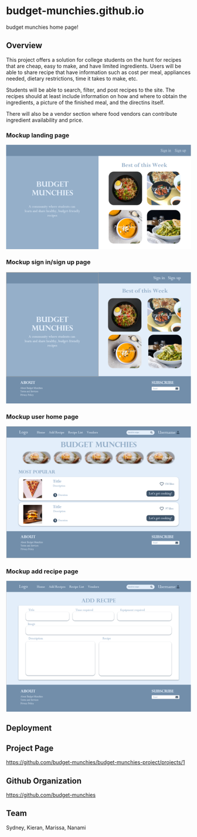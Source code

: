 # budget-munchies.github.io
budget munchies home page!

## Overview
This project offers a solution for college students on the hunt for recipes that are cheap, easy to make, and have limited ingredients. 
Users will be able to share recipe that have information such as cost per meal, appliances needed, dietary restrictions, time it takes to make, etc. 

Students will be able to search, filter, and post recipes to the site. The recipes should at least include information on how and where to obtain the ingredients, a picture of the finished meal, and the directins itself. 

There will also be a vendor section where food vendors can contribute ingredient availability and price. 

### Mockup landing page

<img src="/land.png">

### Mockup sign in/sign up page
<img src="/signin-signup.PNG">

### Mockup user home page
<img src="/user-home.PNG">

### Mockup add recipe page
<img src="/add-recipe.PNG">

## Deployment 

<digital ocean deployment link goes here>
  
## Project Page

https://github.com/budget-munchies/budget-munchies-project/projects/1

## Github Organization

https://github.com/budget-munchies


## Team
Sydney, Kieran, Marissa, Nanami



